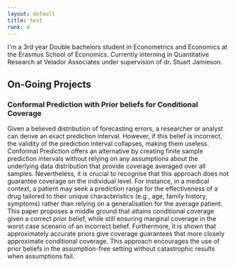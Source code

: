 ```yaml
---
layout: default
title: test
rank: 4
---
```


I'm a 3rd year Double bachelors student in Econometrics and Economics at the Erasmus School of Economics. Currently interning in Quantitative Research at Velador Associates under supervision of dr. Stuart Jamieson.

## On-Going Projects

### Conformal Prediction with Prior beliefs for Conditional Coverage
Given a believed distribution of forecasting errors, a researcher or analyst can derive an exact prediction interval. However, if this belief is incorrect, the validity of the prediction interval collapses, making them useless. Conformal Prediction offers an alternative by creating finite sample prediction intervals without relying on any assumptions about the underlying data distribution that provide coverage averaged over all samples. Nevertheless, it is crucial to recognise that this approach does not guarantee coverage on the individual level. For instance, in a medical context, a patient may seek a prediction range for the effectiveness of a drug tailored to their unique characteristics (e.g., age, family history, symptoms) rather than relying on a generalisation for the average patient. This paper proposes a middle ground that attains conditional coverage given a correct prior belief, while still ensuring marginal coverage in the worst case scenario of an incorrect belief. Furthermore, it is shown that approximately accurate priors give coverage guarantees that more closely approximate conditional coverage. This approach encourages the use of prior beliefs in the assumption-free setting without catastrophic results when assumptions fail.